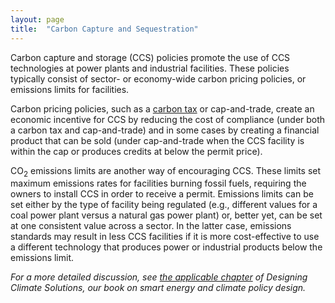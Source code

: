 ```yaml
---
layout: page
title:  "Carbon Capture and Sequestration"
---
```

Carbon capture and storage (CCS) policies promote the use of CCS technologies at power plants and industrial facilities.  These policies typically consist of sector- or economy-wide carbon pricing policies, or emissions limits for facilities.

Carbon pricing policies, such as a [carbon tax](carbon-tax.html) or cap-and-trade, create an economic incentive for CCS by reducing the cost of compliance (under both a carbon tax and cap-and-trade) and in some cases by creating a financial product that can be sold (under cap-and-trade when the CCS facility is within the cap or produces credits at below the permit price). 

CO<sub>2</sub> emissions limits are another way of encouraging CCS.  These limits set maximum emissions rates for facilities burning fossil fuels, requiring the owners to install CCS in order to receive a permit.  Emissions limits can be set either by the type of facility being regulated (e.g., different values for a coal power plant versus a natural gas power plant) or, better yet, can be set at one consistent value across a sector.  In the latter case, emissions standards may result in less CCS facilities if it is more cost-effective to use a different technology that produces power or industrial products below the emissions limit.

*For a more detailed discussion, see [the applicable chapter](https://www.energypolicy.solutions/policies-for-a-post-2050-world/) of Designing Climate Solutions, our book on smart energy and climate policy design.*